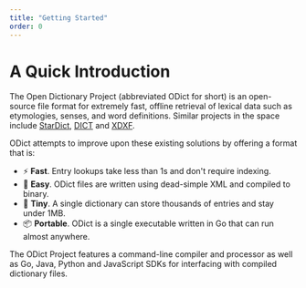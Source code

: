 ```yaml
---
title: "Getting Started"
order: 0
---
```


# A Quick Introduction

The Open Dictionary Project (abbreviated ODict for short) is an open-source file format for extremely fast, offline retrieval of lexical data such as etymologies, senses, and word definitions. Similar projects in the space include [StarDict](https://en.wikipedia.org/wiki/StarDict), [DICT](https://en.wikipedia.org/wiki/DICT) and [XDXF](https://en.wikipedia.org/wiki/XDXF).

ODict attempts to improve upon these existing solutions by offering a format that is:

- ⚡ **Fast**. Entry lookups take less than 1s and don't require indexing.
- 🧠 **Easy**. ODict files are written using dead-simple XML and compiled to binary.
- 🤏 **Tiny**. A single dictionary can store thousands of entries and stay under 1MB.
- 📦 **Portable**. ODict is a single executable written in Go that can run almost anywhere.

The ODict Project features a command-line compiler and processor as well as Go, Java, Python and JavaScript SDKs for interfacing with compiled dictionary files.
